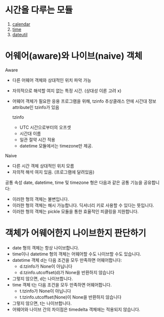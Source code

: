 # 시간을 다루는 모듈
1. [calendar](https://docs.python.org/3/library/calendar.html#module-calendar)
2. [time](https://docs.python.org/3/library/time.html#module-time)
3. [dateutil](https://dateutil.readthedocs.io/en/stable/)

# 어웨어(aware)와 나이브(naive) 객체

Aware

- 다른 어웨어 객체와 상대적인 위치 파악 가능
- 자의적으로 해석할 여지 없는 특정 시간. (상대성 이론 고려 x)
- 어웨어 객체가 필요한 응용 프로그램을 위해, tzinfo 추상클래스 안에 시간대 정보 attribute인 tzinfo가 있음

  tzinfo
    - UTC 시간으로부터의 오프셋
    - 시간대 이름
    - 일관 절약 시간 적용
    - datetime 모듈에서는 timezone만 제공.

Naive

- 다른 시간 객체 상대적인 위치 모름
- 자의적 해석 여지 있음. (프로그램에 달려있음)


공통 속성
date, datetime, time 및 timezone 형은 다음과 같은 공통 기능을 공유합니다:
- 이러한 형의 객체는 불변입니다.
- 이러한 형의 객체는 해시 가능합니다. 딕셔너리 키로 사용할 수 있다는 뜻입니다.
- 이러한 형의 객체는 pickle 모듈을 통한 효율적인 피클링을 지원합니다.

# 객체가 어웨어한지 나이브한지 판단하기
- date 형의 객체는 항상 나이브합니다.
- time이나 datetime 형의 객체는 어웨어할 수도 나이브할 수도 있습니다.
- datetime 객체 d는 다음 조건을 모두 만족하면 어웨어합니다:
  - d.tzinfo가 None이 아닙니다
  - d.tzinfo.utcoffset(d)가 None을 반환하지 않습니다
- 그렇지 않으면, d는 나이브합니다.
- time 객체 t는 다음 조건을 모두 만족하면 어웨어합니다.
  - t.tzinfo가 None이 아닙니다
  - t.tzinfo.utcoffset(None)이 None을 반환하지 않습니다
- 그렇지 않으면, t는 나이브합니다.
- 어웨어와 나이브 간의 차이점은 timedelta 객체에는 적용되지 않습니다.
